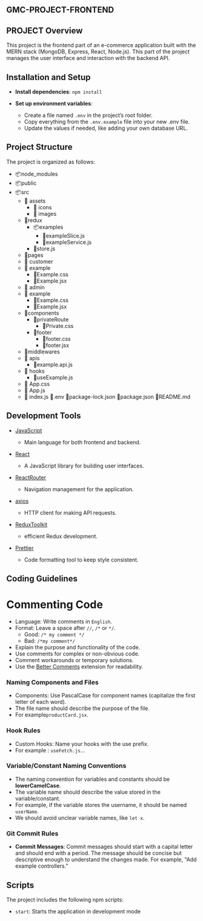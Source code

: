 ## GMC-PROJECT-FRONTEND

## PROJECT Overview

This project is the frontend part of an e-commerce application built with the MERN stack (MongoDB, Express, React, Node.js). This part of the project manages the user interface and interaction with the backend API.

## Installation and Setup

- **Install dependencies**: `npm install`

- **Set up environment variables**:
   - Create a file named `.env` in the project’s root folder.
   - Copy everything from the `.env.example` file into your new .env file.
   - Update the values if needed, like adding your own database URL.

## Project Structure

The project is organized as follows:

- 📦node_modules
- 📦public
- 📦src
  - 📂 assets
    - 📂 icons
    - 📂 images
  - 📂redux
    - 📦examples
      - 📜exampleSlice.js
      - 📜exampleService.js
    - 📜store.js
  - 📂pages
   - 📂 customer
    - 📂 example
      - 📜Example.css
      - 📜Example.jsx
   - 📂 admin
    - 📂 example
      - 📜Example.css
      - 📜Example.jsx
  - 📂components
    - 📂privateRoute
      - 📜Private.css
    - 📂footer
      - 📜footer.css
      - 📜footer.jsx
  - 📂middlewares
  - 📂 apis
      - 📜example.api.js
  - 📂 hooks
      - 📜useExample.js
  - 📜 App.css
  - 📜 App.js
  - 📜 index.js
📜.env
📜package-lock.json
📜package.json
📜README.md

## Development Tools

- [JavaScript](https://www.javascript.com/)
  - Main language for both frontend and backend.

- [React](https://react.dev/)
  - A JavaScript library for building user interfaces.

- [ReactRouter](https://reactrouter.com/en/main)
  - Navigation management for the application.

- [axios](https://axios-http.com/)
  -  HTTP client for making API requests.

- [ReduxToolkit](https://redux-toolkit.js.org/)
  - efficient Redux development.

- [Prettier](https://prettier.io/)
  - Code formatting tool to keep style consistent.

## Coding Guidelines

  # Commenting Code

- Language: Write comments in `English`.
- Format: Leave a space after `//`, `/*` or `*/`.
  - Good: `/* my comment */`
  - Bad: `/*my comment*/`
- Explain the purpose and functionality of the code.
- Use comments for complex or non-obvious code.
- Comment workarounds or temporary solutions.
- Use the [Better Comments](https://marketplace.visualstudio.com/items?itemName=aaron-bond.better-comments) extension for readability.


### Naming Components and Files

- Components: Use PascalCase for component names (capitalize the first letter of each word). 
- The file name should describe the purpose of the file.
- For example`productCard.jsx`.

### Hook Rules

- Custom Hooks: Name your hooks with the use prefix.
- For example : `useFetch.js`...

### Variable/Constant Naming Conventions

- The naming convention for variables and constants should be **lowerCamelCase**.
- The variable name should describe the value stored in the variable/constant.
- For example, if the variable stores the username, it should be named `userName`.
- We should avoid unclear variable names, like `let x`.

### Git Commit Rules

- **Commit Messages**: Commit messages should start with a capital letter and should end with a period. The message should be concise but descriptive enough to understand the changes made. For example, "Add example controllers."


## Scripts

The project includes the following npm scripts:
- `start`: Starts the application in development mode